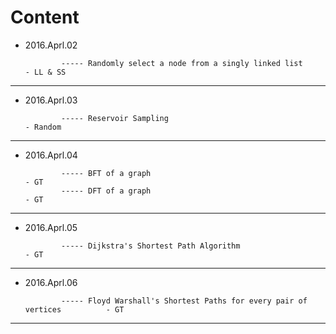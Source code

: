 # Content



- 2016.Aprl.02

              ----- Randomly select a node from a singly linked list                    - LL & SS
---

- 2016.Aprl.03

              ----- Reservoir Sampling								                    - Random
---

- 2016.Aprl.04

              ----- BFT of a graph														- GT
              ----- DFT of a graph														- GT
---

- 2016.Aprl.05

              ----- Dijkstra's Shortest Path Algorithm								    - GT
---

- 2016.Aprl.06

              ----- Floyd Warshall's Shortest Paths for every pair of vertices          - GT
---